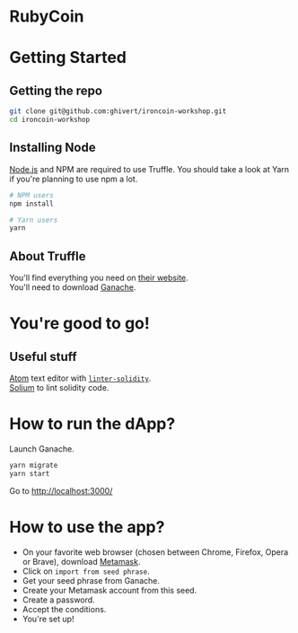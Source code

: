 # RubyCoin

# Getting Started

## Getting the repo

```sh
git clone git@github.com:ghivert/ironcoin-workshop.git
cd ironcoin-workshop
```

## Installing Node

[Node.js](https://nodejs.org/) and NPM are required to use Truffle. You should take a look at Yarn if you're planning to use npm a lot.

```sh
# NPM users
npm install
```

```sh
# Yarn users
yarn
```

## About Truffle

You'll find everything you need on [their website](http://truffleframework.com/).  
You'll need to download [Ganache](http://truffleframework.com/ganache/).

# You're good to go!

## Useful stuff

[Atom](https://atom.io/) text editor with [`linter-solidity`](https://atom.io/packages/linter-solidity).  
[Solium](https://www.getsolium.com/) to lint solidity code.

# How to run the dApp?

Launch Ganache.

```sh
yarn migrate
yarn start
```

Go to [http://localhost:3000/](http://localhost:3000/)

# How to use the app?

- On your favorite web browser (chosen between Chrome, Firefox, Opera or Brave), download [Metamask](https://metamask.io/).  
- Click on `import from seed phrase`.
- Get your seed phrase from Ganache.
- Create your Metamask account from this seed.
- Create a password.
- Accept the conditions.
- You're set up!
